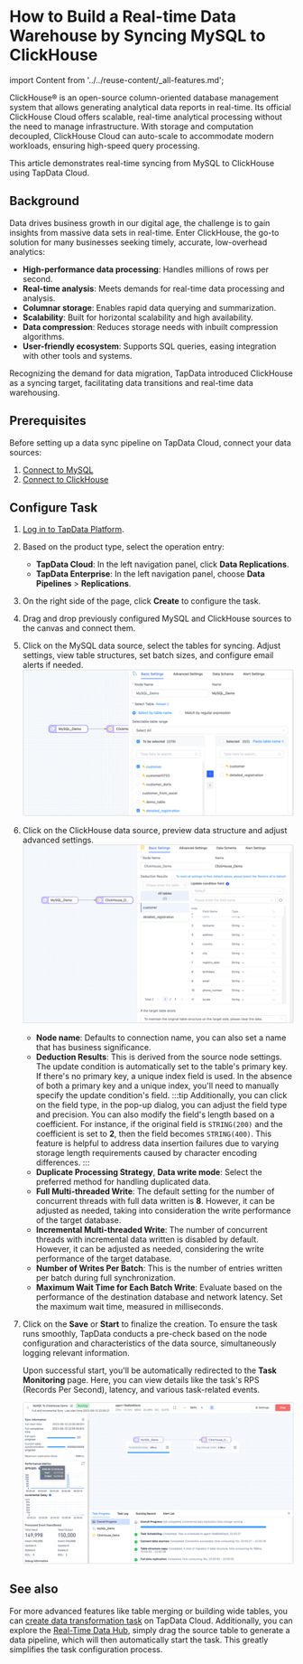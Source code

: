 # How to Build a Real-time Data Warehouse by Syncing MySQL to ClickHouse

import Content from '../../reuse-content/_all-features.md';

<Content />

ClickHouse® is an open-source column-oriented database management system that allows generating analytical data reports in real-time. Its official ClickHouse Cloud offers scalable, real-time analytical processing without the need to manage infrastructure. With storage and computation decoupled, ClickHouse Cloud can auto-scale to accommodate modern workloads, ensuring high-speed query processing.

This article demonstrates real-time syncing from MySQL to ClickHouse using TapData Cloud.

## Background

Data drives business growth in our digital age, the challenge is to gain insights from massive data sets in real-time. Enter ClickHouse, the go-to solution for many businesses seeking timely, accurate, low-overhead analytics:

- **High-performance data processing**: Handles millions of rows per second.
- **Real-time analysis**: Meets demands for real-time data processing and analysis.
- **Columnar storage**: Enables rapid data querying and summarization.
- **Scalability**: Built for horizontal scalability and high availability.
- **Data compression**: Reduces storage needs with inbuilt compression algorithms.
- **User-friendly ecosystem**: Supports SQL queries, easing integration with other tools and systems.

Recognizing the demand for data migration, TapData introduced ClickHouse as a syncing target, facilitating data transitions and real-time data warehousing.

## Prerequisites

Before setting up a data sync pipeline on TapData Cloud, connect your data sources:

1. [Connect to MySQL](../../prerequisites/on-prem-databases/mysql.md)
2. [Connect to ClickHouse](../../prerequisites/warehouses-and-lake/clickhouse.md)

## Configure Task

1. [Log in to TapData Platform](../../user-guide/log-in.md).

2. Based on the product type, select the operation entry:

   * **TapData Cloud**: In the left navigation panel, click **Data Replications**.
   * **TapData Enterprise**: In the left navigation panel, choose **Data Pipelines** > **Replications**.

3. On the right side of the page, click **Create** to configure the task.

4. Drag and drop previously configured MySQL and ClickHouse sources to the canvas and connect them.

5. Click on the MySQL data source, select the tables for syncing.
   Adjust settings, view table structures, set batch sizes, and configure email alerts if needed.
   ![Select Tables](../../images/warehouse_select_mysql_table.png)

6. Click on the ClickHouse data source, preview data structure and adjust advanced settings.
   ![ClickHouse Node Settings](../../images/clickhouse_node_setting.png)

   * **Node name**: Defaults to connection name, you can also set a name that has business significance.
   * **Deduction Results**: This is derived from the source node settings. The update condition is automatically set to the table's primary key. If there's no primary key, a unique index field is used. In the absence of both a primary key and a unique index, you'll need to manually specify the update condition's field.
     :::tip
     Additionally, you can click on the field type, in the pop-up dialog, you can adjust the field type and precision. You can also modify the field's length based on a coefficient. For instance, if the original field is `STRING(200)` and the coefficient is set to **2**, then the field becomes `STRING(400)`. This feature is helpful to address data insertion failures due to varying storage length requirements caused by character encoding differences.
     :::
   * **Duplicate Processing Strategy**, **Data write mode**: Select the preferred method for handling duplicated data.
   * **Full Multi-threaded Write**: The default setting for the number of concurrent threads with full data written is **8**. However, it can be adjusted as needed, taking into consideration the write performance of the target database.
   * **Incremental Multi-threaded Write**: The number of concurrent threads with incremental data written is disabled by default. However, it can be adjusted as needed, considering the write performance of the target database.
   * **Number of Writes Per Batch**: This is the number of entries written per batch during full synchronization.
   * **Maximum Wait Time for Each Batch Write**: Evaluate based on the performance of the destination database and network latency. Set the maximum wait time, measured in milliseconds.

7. Click on the **Save** or **Start** to finalize the creation. To ensure the task runs smoothly, TapData conducts a pre-check based on the node configuration and characteristics of the data source, simultaneously logging relevant information.

   Upon successful start, you'll be automatically redirected to the **Task Monitoring** page. Here, you can view details like the task's RPS (Records Per Second), latency, and various task-related events.

   ![Monitor Task](../../images/monitor_mysql_to_clickhouse.png)

## See also

For more advanced features like table merging or building wide tables, you can [create data transformation task](../../user-guide/data-development/create-task.md) on TapData Cloud. Additionally, you can explore the [Real-Time Data Hub](../../user-guide/real-time-data-hub/daas-mode/enable-daas-mode.md), simply drag the source table to generate a data pipeline, which will then automatically start the task. This greatly simplifies the task configuration process.